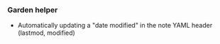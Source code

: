 ### Garden helper
- Automatically updating a "date modified" in the note YAML header (lastmod, modified)
